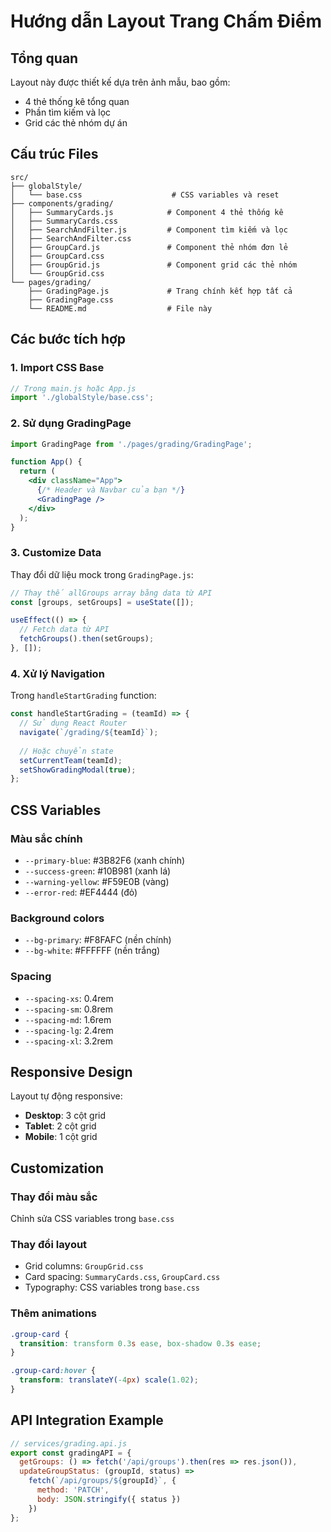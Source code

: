 # Hướng dẫn Layout Trang Chấm Điểm

## Tổng quan
Layout này được thiết kế dựa trên ảnh mẫu, bao gồm:
- 4 thẻ thống kê tổng quan
- Phần tìm kiếm và lọc
- Grid các thẻ nhóm dự án

## Cấu trúc Files

```
src/
├── globalStyle/
│   └── base.css                    # CSS variables và reset
├── components/grading/
│   ├── SummaryCards.js            # Component 4 thẻ thống kê
│   ├── SummaryCards.css
│   ├── SearchAndFilter.js         # Component tìm kiếm và lọc
│   ├── SearchAndFilter.css
│   ├── GroupCard.js               # Component thẻ nhóm đơn lẻ
│   ├── GroupCard.css
│   ├── GroupGrid.js               # Component grid các thẻ nhóm
│   └── GroupGrid.css
└── pages/grading/
    ├── GradingPage.js             # Trang chính kết hợp tất cả
    ├── GradingPage.css
    └── README.md                  # File này
```

## Các bước tích hợp

### 1. Import CSS Base
```jsx
// Trong main.js hoặc App.js
import './globalStyle/base.css';
```

### 2. Sử dụng GradingPage
```jsx
import GradingPage from './pages/grading/GradingPage';

function App() {
  return (
    <div className="App">
      {/* Header và Navbar của bạn */}
      <GradingPage />
    </div>
  );
}
```

### 3. Customize Data
Thay đổi dữ liệu mock trong `GradingPage.js`:
```jsx
// Thay thế allGroups array bằng data từ API
const [groups, setGroups] = useState([]);

useEffect(() => {
  // Fetch data từ API
  fetchGroups().then(setGroups);
}, []);
```

### 4. Xử lý Navigation
Trong `handleStartGrading` function:
```jsx
const handleStartGrading = (teamId) => {
  // Sử dụng React Router
  navigate(`/grading/${teamId}`);
  
  // Hoặc chuyển state
  setCurrentTeam(teamId);
  setShowGradingModal(true);
};
```

## CSS Variables

### Màu sắc chính
- `--primary-blue`: #3B82F6 (xanh chính)
- `--success-green`: #10B981 (xanh lá)
- `--warning-yellow`: #F59E0B (vàng)
- `--error-red`: #EF4444 (đỏ)

### Background colors
- `--bg-primary`: #F8FAFC (nền chính)
- `--bg-white`: #FFFFFF (nền trắng)

### Spacing
- `--spacing-xs`: 0.4rem
- `--spacing-sm`: 0.8rem
- `--spacing-md`: 1.6rem
- `--spacing-lg`: 2.4rem
- `--spacing-xl`: 3.2rem

## Responsive Design

Layout tự động responsive:
- **Desktop**: 3 cột grid
- **Tablet**: 2 cột grid
- **Mobile**: 1 cột grid

## Customization

### Thay đổi màu sắc
Chỉnh sửa CSS variables trong `base.css`

### Thay đổi layout
- Grid columns: `GroupGrid.css`
- Card spacing: `SummaryCards.css`, `GroupCard.css`
- Typography: CSS variables trong `base.css`

### Thêm animations
```css
.group-card {
  transition: transform 0.3s ease, box-shadow 0.3s ease;
}

.group-card:hover {
  transform: translateY(-4px) scale(1.02);
}
```

## API Integration Example

```jsx
// services/grading.api.js
export const gradingAPI = {
  getGroups: () => fetch('/api/groups').then(res => res.json()),
  updateGroupStatus: (groupId, status) => 
    fetch(`/api/groups/${groupId}`, {
      method: 'PATCH',
      body: JSON.stringify({ status })
    })
};
```

